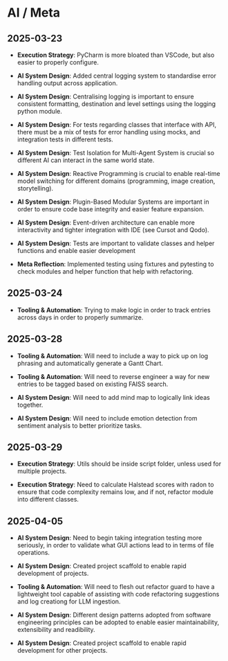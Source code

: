 # AI / Meta

## 2025-03-23
- **Execution Strategy**: PyCharm is more bloated than VSCode, but also easier to properly configure.
- **AI System Design**: Added central logging system to standardise error handling output across application.
- **AI System Design**: Centralising logging is important to ensure consistent formatting, destination and level settings using the logging python module.
- **AI System Design**: For tests regarding classes that interface with API, there must be a mix of tests for error handling using mocks, and integration tests in different tests.
- **AI System Design**: Test Isolation for Multi-Agent System is crucial so different AI can interact in the same world state.
- **AI System Design**: Reactive Programming is crucial to enable real-time model switching for different domains (programming, image creation, storytelling).
- **AI System Design**: Plugin-Based Modular Systems are important in order to ensure code base integrity and easier feature expansion.
- **AI System Design**: Event-driven architecture can enable more interactivity and tighter integration with IDE (see Cursot and Qodo).
- **AI System Design**: Tests are important to validate classes and helper functions and enable easier development

- **Meta Reflection**: Implemented testing using fixtures and pytesting to check modules and helper function that help with refactoring.

## 2025-03-24

- **Tooling & Automation**: Trying to make logic in order to track entries across days in order to properly summarize.

## 2025-03-28
- **Tooling & Automation**: Will need to include a way to pick up on log phrasing and automatically generate a Gantt Chart.
- **Tooling & Automation**: Will need to reverse engineer a way for new entries to be tagged based on existing FAISS search.
- **AI System Design**: Will need to add mind map to logically link ideas together.

- **AI System Design**: Will need to include emotion detection from sentiment analysis to better prioritize tasks.

## 2025-03-29
- **Execution Strategy**: Utils should be inside script folder, unless used for multiple projects.

- **Execution Strategy**: Need to calculate Halstead scores with radon to ensure that code complexity remains low, and if not, refactor module into different classes.

## 2025-04-05
- **AI System Design**: Need to begin taking integration testing more seriously, in order to validate what GUI actions lead to in terms of file operations.
- **AI System Design**: Created project scaffold to enable rapid development of projects.
- **Tooling & Automation**: Will need to flesh out refactor guard to have a lightweight tool capable of assisting with code refactoring suggestions and log creationg for LLM ingestion.
- **AI System Design**: Different design patterns adopted from software engineering principles can be adopted to enable easier maintainability, extensibility and readibility.

- **AI System Design**: Created project scaffold to enable rapid development for other projects.
